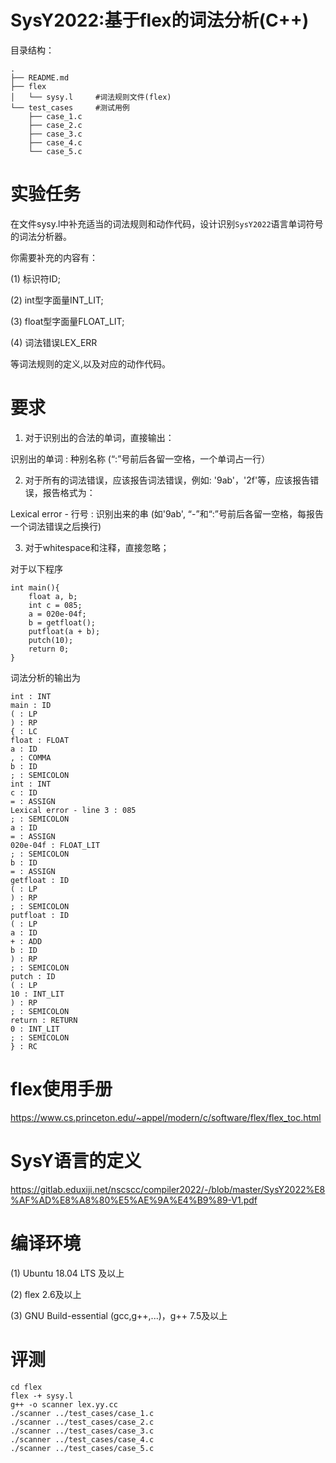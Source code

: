 # SysY2022:基于flex的词法分析(C++)

目录结构：
```
.
├── README.md   
├── flex
│   └── sysy.l     #词法规则文件(flex)
└── test_cases     #测试用例
    ├── case_1.c   
    ├── case_2.c
    ├── case_3.c
    ├── case_4.c
    └── case_5.c
``` 

# 实验任务
        
在文件sysy.l中补充适当的词法规则和动作代码，设计识别`SysY2022`语言单词符号的词法分析器。

你需要补充的内容有：
        
(1) 标识符ID;
        
(2) int型字面量INT_LIT;
        
(3) float型字面量FLOAT_LIT;
        
(4) 词法错误LEX_ERR

等词法规则的定义,以及对应的动作代码。

# 要求

1. 对于识别出的合法的单词，直接输出：

识别出的单词 : 种别名称  (“:”号前后各留一空格，一个单词占一行）

2. 对于所有的词法错误，应该报告词法错误，例如: '9ab'，'2f'等，应该报告错误，报告格式为：

Lexical error - 行号 : 识别出来的串  (如'9ab', “-”和“:”号前后各留一空格，每报告一个词法错误之后换行)

3. 对于whitespace和注释，直接忽略；

对于以下程序
```
int main(){
    float a, b;
    int c = 085;
    a = 020e-04f;
    b = getfloat();
    putfloat(a + b);
    putch(10);
    return 0;
}
```
词法分析的输出为
```
int : INT
main : ID
( : LP
) : RP
{ : LC
float : FLOAT
a : ID
, : COMMA
b : ID
; : SEMICOLON
int : INT
c : ID
= : ASSIGN
Lexical error - line 3 : 085
; : SEMICOLON
a : ID
= : ASSIGN
020e-04f : FLOAT_LIT
; : SEMICOLON
b : ID
= : ASSIGN
getfloat : ID
( : LP
) : RP
; : SEMICOLON
putfloat : ID
( : LP
a : ID
+ : ADD
b : ID
) : RP
; : SEMICOLON
putch : ID
( : LP
10 : INT_LIT
) : RP
; : SEMICOLON
return : RETURN
0 : INT_LIT
; : SEMICOLON
} : RC
```

# flex使用手册

https://www.cs.princeton.edu/~appel/modern/c/software/flex/flex_toc.html

# SysY语言的定义

 https://gitlab.eduxiji.net/nscscc/compiler2022/-/blob/master/SysY2022%E8%AF%AD%E8%A8%80%E5%AE%9A%E4%B9%89-V1.pdf
 
# 编译环境

(1) Ubuntu 18.04 LTS 及以上

(2) flex 2.6及以上

(3) GNU Build-essential (gcc,g++,...)，g++ 7.5及以上

# 评测

```
cd flex
flex -+ sysy.l
g++ -o scanner lex.yy.cc
./scanner ../test_cases/case_1.c
./scanner ../test_cases/case_2.c
./scanner ../test_cases/case_3.c
./scanner ../test_cases/case_4.c
./scanner ../test_cases/case_5.c
```
